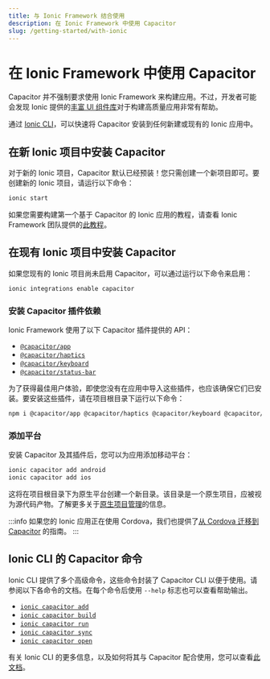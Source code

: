 ```yaml
---
title: 与 Ionic Framework 结合使用
description: 在 Ionic Framework 中使用 Capacitor
slug: /getting-started/with-ionic
---
```


# 在 Ionic Framework 中使用 Capacitor

Capacitor 并不强制要求使用 Ionic Framework 来构建应用。不过，开发者可能会发现 Ionic 提供的[丰富 UI 组件库](https://ionicframework.com/docs/components)对于构建高质量应用非常有帮助。

通过 [Ionic CLI](https://ionicframework.com/docs/cli)，可以快速将 Capacitor 安装到任何新建或现有的 Ionic 应用中。

## 在新 Ionic 项目中安装 Capacitor
对于新的 Ionic 项目，Capacitor 默认已经预装！您只需创建一个新项目即可。要创建新的 Ionic 项目，请运行以下命令：

```bash
ionic start
```

如果您需要构建第一个基于 Capacitor 的 Ionic 应用的教程，请查看 Ionic Framework 团队提供的[此教程](https://ionicframework.com/docs/intro/next)。

## 在现有 Ionic 项目中安装 Capacitor
如果您现有的 Ionic 项目尚未启用 Capacitor，可以通过运行以下命令来启用：

```bash
ionic integrations enable capacitor
```

### 安装 Capacitor 插件依赖

Ionic Framework 使用了以下 Capacitor 插件提供的 API：

- [`@capacitor/app`](/apis/app.md)
- [`@capacitor/haptics`](/apis/haptics.md)
- [`@capacitor/keyboard`](/apis/keyboard.md)
- [`@capacitor/status-bar`](/apis/status-bar.md)

为了获得最佳用户体验，即使您没有在应用中导入这些插件，也应该确保它们已安装。要安装这些插件，请在项目根目录下运行以下命令：

```bash
npm i @capacitor/app @capacitor/haptics @capacitor/keyboard @capacitor/status-bar
```

### 添加平台

安装 Capacitor 及其插件后，您可以为应用添加移动平台：

```bash
ionic capacitor add android
ionic capacitor add ios
```

这将在项目根目录下为原生平台创建一个新目录。该目录是一个原生项目，应被视为源代码产物。了解更多关于[原生项目管理](/main/cordova/index.md#native-project-management)的信息。

:::info
如果您的 Ionic 应用正在使用 Cordova，我们也提供了[从 Cordova 迁移到 Capacitor](/main/cordova/migrating-from-cordova-to-capacitor.md) 的指南。
:::

## Ionic CLI 的 Capacitor 命令

Ionic CLI 提供了多个高级命令，这些命令封装了 Capacitor CLI 以便于使用。请参阅以下各命令的文档。在每个命令后使用 `--help` 标志也可以查看帮助输出。

- [`ionic capacitor add`](https://ionicframework.com/docs/cli/commands/capacitor-add)
- [`ionic capacitor build`](https://ionicframework.com/docs/cli/commands/capacitor-build)
- [`ionic capacitor run`](https://ionicframework.com/docs/cli/commands/capacitor-run)
- [`ionic capacitor sync`](https://ionicframework.com/docs/cli/commands/capacitor-sync)
- [`ionic capacitor open`](https://ionicframework.com/docs/cli/commands/capacitor-open)

有关 Ionic CLI 的更多信息，以及如何将其与 Capacitor 配合使用，您可以查看[此文档](https://ionicframework.com/docs/cli)。